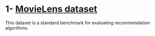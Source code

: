 # 1- [**MovieLens dataset**](https://grouplens.org/datasets/movielens/)
This dataset is a standard benchmark for evaluating recommendation algorithms.
